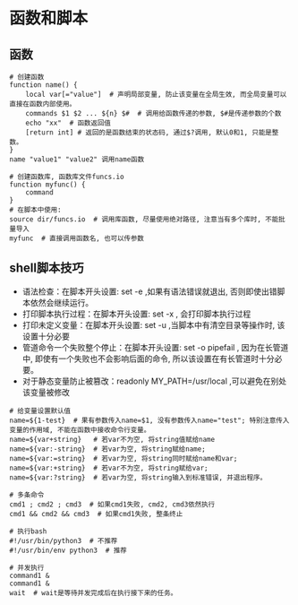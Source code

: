 # 函数和脚本

## 函数

```
# 创建函数
function name() {
    local var[="value"]  # 声明局部变量, 防止该变量在全局生效, 而全局变量可以直接在函数内部使用。
    commands $1 $2 ... ${n} $#  # 调用给函数传递的参数, $#是传递参数的个数
    echo "xx"  # 函数返回值
    [return int] # 返回的是函数结束的状态码, 通过$?调用, 默认0和1, 只能是整数。
}
name "value1" "value2" 调用name函数

# 创建函数库, 函数库文件funcs.io
function myfunc() {
    command
}
# 在脚本中使用:
source dir/funcs.io  # 调用库函数, 尽量使用绝对路径, 注意当有多个库时, 不能批量导入
myfunc  # 直接调用函数名, 也可以传参数
```

## shell脚本技巧

* 语法检查：在脚本开头设置: set -e ,如果有语法错误就退出, 否则即使出错脚本依然会继续运行。
* 打印脚本执行过程：在脚本开头设置: set -x , 会打印脚本执行过程
* 打印未定义变量：在脚本开头设置: set -u ,当脚本中有清空目录等操作时, 该设置十分必要
* 管道命令一个失败整个停止：在脚本开头设置: set -o pipefail , 因为在长管道中, 即使有一个失败也不会影响后面的命令, 所以该设置在有长管道时十分必要。
* 对于静态变量防止被篡改：readonly MY_PATH=/usr/local ,可以避免在别处该变量被修改

```
# 给变量设置默认值
name=${1-test}  # 果有参数传入name=$1, 没有参数传入name="test"; 特别注意传入变量的作用域, 不能在函数中接收命令行变量。
name=${var+string}   # 若var不为空, 将string值赋给name
name=${var:-string}  # 若var为空, 将string赋给name;
name=${var:=string}  # 若var为空, 将string同时赋给name和var;
name=${var:+string}  # 若var不为空, 将string赋给var;
name=${var:?string}  # 若var为空, 将string输入到标准错误, 并退出程序。

# 多条命令
cmd1 ; cmd2 ; cmd3  # 如果cmd1失败, cmd2, cmd3依然执行
cmd1 && cmd2 && cmd3  # 如果cmd1失败, 整条终止

# 执行bash
#!/usr/bin/python3  # 不推荐
#!/usr/bin/env python3  # 推荐

# 并发执行
command1 &
command1 &
wait  # wait是等待并发完成后在执行接下来的任务。
```